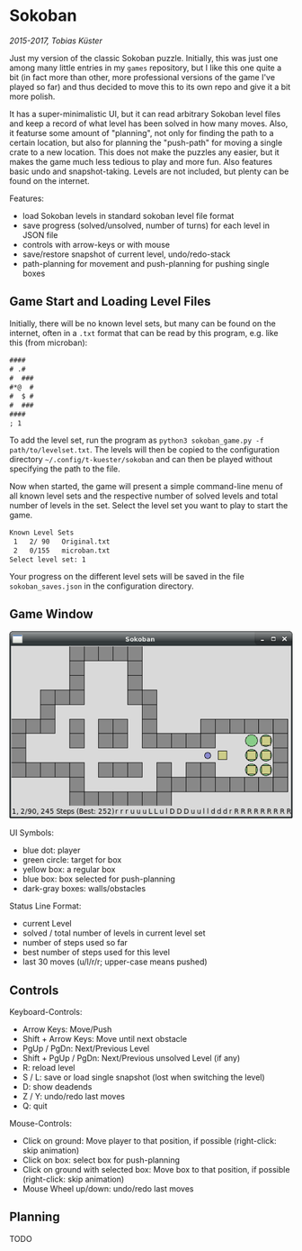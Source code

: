 Sokoban
=======

_2015-2017, Tobias Küster_

Just my version of the classic Sokoban puzzle. Initially, this was just one among
many little entries in my `games` repository, but I like this one quite a bit (in
fact more than other, more professional versions of the game I've played so far)
and thus decided to move this to its own repo and give it a bit more polish.

It has a super-minimalistic UI, but it can read arbitrary Sokoban level files and
keep a record of what level has been solved in how many moves. Also, it featurse
some amount of "planning", not only for finding the path to a certain location, 
but also for planning the "push-path" for moving a single crate to a new location.
This does not make the puzzles any easier, but it makes the game much less tedious
to play and more fun. Also features basic undo and snapshot-taking. Levels are not
included, but plenty can be found on the internet.

Features:
* load Sokoban levels in standard sokoban level file format
* save progress (solved/unsolved, number of turns) for each level in JSON file
* controls with arrow-keys or with mouse
* save/restore snapshot of current level, undo/redo-stack
* path-planning for movement and push-planning for pushing single boxes


Game Start and Loading Level Files
----------------------------------

Initially, there will be no known level sets, but many can be found on the internet,
often in a `.txt` format that can be read by this program, e.g. like this (from microban):

	####
	# .#
	#  ###
	#*@  #
	#  $ #
	#  ###
	####
	; 1

To add the level set, run the program as `python3 sokoban_game.py -f path/to/levelset.txt`.
The levels will then be copied to the configuration directory `~/.config/t-kuester/sokoban`
and can then be played without specifying the path to the file.

Now when started, the game will present a simple command-line menu of all known level
sets and the respective number of solved levels and total number of levels in the set.
Select the level set you want to play to start the game.

	Known Level Sets
	 1   2/ 90   Original.txt
	 2   0/155   microban.txt
	Select level set: 1

Your progress on the different level sets will be saved in the file `sokoban_saves.json`
in the configuration directory.


Game Window
-----------

![Screenshot](sokoban.png)

UI Symbols:
* blue dot: player
* green circle: target for box
* yellow box: a regular box
* blue box: box selected for push-planning
* dark-gray boxes: walls/obstacles

Status Line Format:
* current Level
* solved / total number of levels in current level set
* number of steps used so far
* best number of steps used for this level
* last 30 moves (u/l/r/r; upper-case means pushed)


Controls
--------

Keyboard-Controls:
* Arrow Keys: Move/Push
* Shift + Arrow Keys: Move until next obstacle
* PgUp / PgDn: Next/Previous Level
* Shift + PgUp / PgDn: Next/Previous unsolved Level (if any)
* R: reload level
* S / L: save or load single snapshot (lost when switching the level)
* D: show deadends
* Z / Y: undo/redo last moves
* Q: quit

Mouse-Controls:
* Click on ground: Move player to that position, if possible (right-click: skip animation)
* Click on box: select box for push-planning
* Click on ground with selected box: Move box to that position, if possible (right-click: skip animation)
* Mouse Wheel up/down: undo/redo last moves


Planning
--------

TODO
